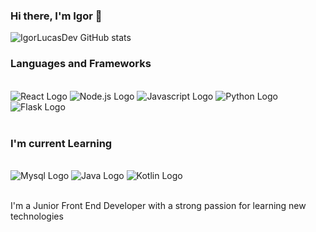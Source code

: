 ### Hi there, I'm Igor 👋

![IgorLucasDev GitHub stats](https://github-readme-stats.vercel.app/api?username=igorlucassdev&show_icons=true&theme=dark)

### Languages and Frameworks

<div style="display: inline_block"><br>
	<img src="https://img.shields.io/badge/React-20232A?style=for-the-badge&logo=react&logoColor=61DAFB" alt="React Logo">
	<img src="https://img.shields.io/badge/Node.js-43853D?style=for-the-badge&logo=node.js&logoColor=white" alt="Node.js Logo">
	<img src="https://img.shields.io/badge/JavaScript-F7DF1E?style=for-the-badge&logo=javascript&logoColor=black" alt="Javascript Logo">
	<img src="https://img.shields.io/badge/Python-3776AB?style=for-the-badge&logo=python&logoColor=white" alt="Python Logo">
	<img src="https://img.shields.io/badge/Flask-000000?style=for-the-badge&logo=flask&logoColor=white" alt="Flask Logo">
</div><br/>

### I'm current Learning
		


<div style="display: inline_block"><br>
<img src="https://img.shields.io/badge/MySQL-00000F?style=for-the-badge&logo=mysql&logoColor=white" alt="Mysql Logo">
<img src="https://img.shields.io/badge/Java-ED8B00?style=for-the-badge&logo=openjdk&logoColor=white" alt="Java Logo">
<img src="https://img.shields.io/badge/Kotlin-0095D5?&style=for-the-badge&logo=kotlin&logoColor=white" alt="Kotlin Logo">
</div><br/>


I'm a Junior Front End Developer with a strong passion for learning new technologies

